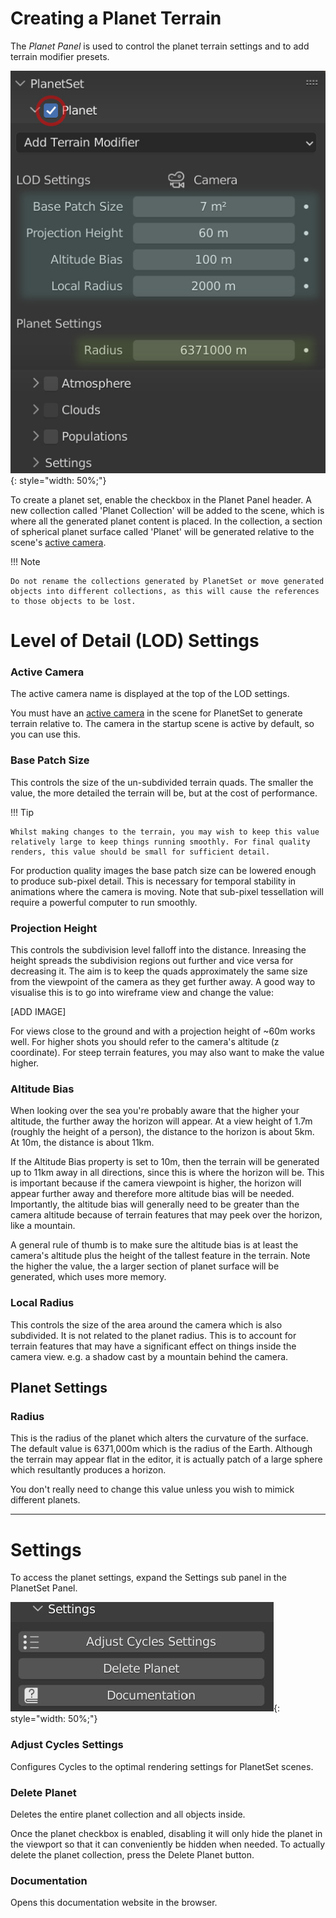 # Creating a Planet Terrain

The *Planet Panel* is used to control the planet terrain settings and to add terrain modifier presets.

![Planet Panel](media/planet_panel.jpg){: style="width: 50%;"}

To create a planet set, enable the checkbox in the Planet Panel header. A new collection called 'Planet Collection' will be added to the scene, which is where all the generated planet content is placed. In the collection, a section of spherical planet surface called 'Planet' will be generated relative to the scene's [active camera](https://docs.blender.org/manual/en/latest/editors/3dview/navigate/camera_view.html#setting-the-active-camera).

!!! Note

    Do not rename the collections generated by PlanetSet or move generated objects into different collections, as this will cause the references to those objects to be lost.


# Level of Detail (LOD) Settings

### Active Camera

The active camera name is displayed at the top of the LOD settings.

You must have an [active camera](https://docs.blender.org/manual/en/latest/editors/3dview/navigate/camera_view.html#setting-the-active-camera) in the scene for PlanetSet to generate terrain relative to. The camera in the startup scene is active by default, so you can use this.

### Base Patch Size
This controls the size of the un-subdivided terrain quads. The smaller the value, the more detailed the terrain will be, but at the cost of performance. 

!!! Tip

    Whilst making changes to the terrain, you may wish to keep this value relatively large to keep things running smoothly. For final quality renders, this value should be small for sufficient detail.

For production quality images the base patch size can be lowered enough to produce sub-pixel detail. This is necessary for temporal stability in animations where the camera is moving. Note that sub-pixel tessellation will require a powerful computer to run smoothly.

### Projection Height
This controls the subdivision level falloff into the distance. Inreasing the height spreads the subdivision regions out further and vice versa for decreasing it. The aim is to keep the quads approximately the same size from the viewpoint of the camera as they get further away.  A good way to visualise this is to go into wireframe view and change the value:

[ADD IMAGE]

For views close to the ground and with a projection height of ~60m works well. For higher shots you should refer to the camera's altitude (z coordinate). For steep terrain features, you may also want to make the value higher.

### Altitude Bias
When looking over the sea you're probably aware that the higher your altitude, the further away the horizon will appear. At a view height of 1.7m (roughly the height of a person), the distance to the horizon is about 5km. At 10m, the distance is about 11km.

If the Altitude Bias property is set to 10m, then the terrain will be generated up to 11km away in all directions, since this is where the horizon will be. This is important because if the camera viewpoint is higher, the horizon will appear further away and therefore more altitude bias will be needed. Importantly, the altitude bias will generally need to be greater than the camera altitude because of terrain features that may peek over the horizon, like a mountain.

A general rule of thumb is to make sure the altitude bias is at least the camera's altitude plus the height of the tallest feature in the terrain. Note the higher the value, the a larger section of planet surface will be generated, which uses more memory.

### Local Radius
This controls the size of the area around the camera which is also subdivided. It is not related to the planet radius. This is to account for terrain features that may have a significant effect on things inside the camera view. e.g. a shadow cast by a mountain behind the camera.

## Planet Settings

### Radius
This is the radius of the planet which alters the curvature of the surface. The default value is 6371,000m which is the radius of the Earth. Although the terrain may appear flat in the editor, it is actually patch of a large sphere which resultantly produces a horizon.

You don't really need to change this value unless you wish to mimick different planets.

---

# Settings

To access the planet settings, expand the Settings sub panel in the PlanetSet Panel.

![Settings Panel](media/settings_panel.jpg){: style="width: 50%;"}

### Adjust Cycles Settings

Configures Cycles to the optimal rendering settings for PlanetSet scenes.

### Delete Planet

Deletes the entire planet collection and all objects inside.

Once the planet checkbox is enabled, disabling it will only hide the planet in the viewport so that it can conveniently be hidden when needed. To actually delete the planet collection, press the Delete Planet button.

### Documentation

Opens this documentation website in the browser.